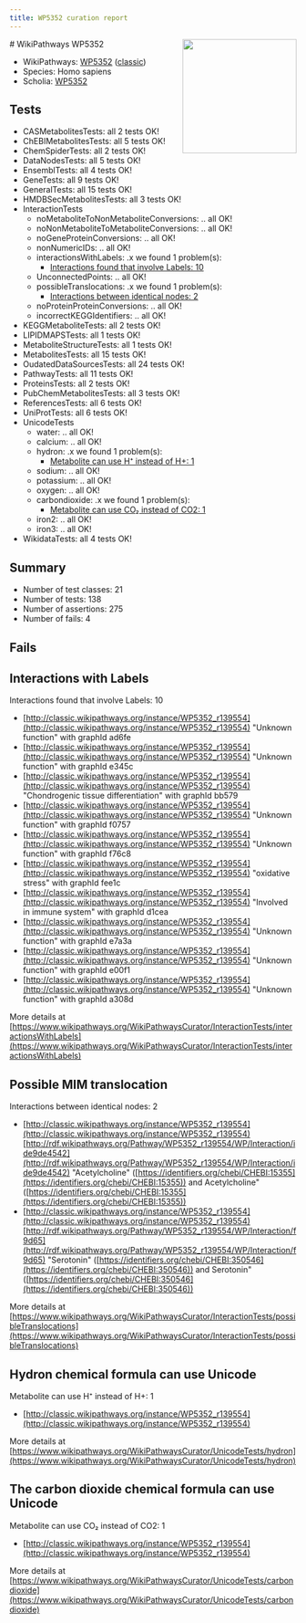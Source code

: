 ```yaml
---
title: WP5352 curation report
---
```


<img style="float: right; width: 200px" src="https://upload.wikimedia.org/wikipedia/commons/thumb/8/83/Wplogo_with_text_500.png/640px-Wplogo_with_text_500.png" />
# WikiPathways WP5352

* WikiPathways: [WP5352](https://wikipathways.org/pathways/WP5352) ([classic](https://classic.wikipathways.org/instance/WP5352))
* Species: Homo sapiens
* Scholia: [WP5352](https://scholia.toolforge.org/wikipathways/WP5352)
## Tests
* CASMetabolitesTests: all 2 tests OK!
* ChEBIMetabolitesTests: all 5 tests OK!
* ChemSpiderTests: all 2 tests OK!
* DataNodesTests: all 5 tests OK!
* EnsemblTests: all 4 tests OK!
* GeneTests: all 9 tests OK!
* GeneralTests: all 15 tests OK!
* HMDBSecMetabolitesTests: all 3 tests OK!
* InteractionTests
    * noMetaboliteToNonMetaboliteConversions: .. all OK!
    * noNonMetaboliteToMetaboliteConversions: .. all OK!
    * noGeneProteinConversions: .. all OK!
    * nonNumericIDs: .. all OK!
    * interactionsWithLabels: .x we found 1 problem(s):
        * [Interactions found that involve Labels: 10](#fe97a8b8)
    * UnconnectedPoints: .. all OK!
    * possibleTranslocations: .x we found 1 problem(s):
        * [Interactions between identical nodes: 2](#1c118207)
    * noProteinProteinConversions: .. all OK!
    * incorrectKEGGIdentifiers: .. all OK!
* KEGGMetaboliteTests: all 2 tests OK!
* LIPIDMAPSTests: all 1 tests OK!
* MetaboliteStructureTests: all 1 tests OK!
* MetabolitesTests: all 15 tests OK!
* OudatedDataSourcesTests: all 24 tests OK!
* PathwayTests: all 11 tests OK!
* ProteinsTests: all 2 tests OK!
* PubChemMetabolitesTests: all 3 tests OK!
* ReferencesTests: all 6 tests OK!
* UniProtTests: all 6 tests OK!
* UnicodeTests
    * water: .. all OK!
    * calcium: .. all OK!
    * hydron: .x we found 1 problem(s):
        * [Metabolite can use H⁺ instead of H+: 1](#484bab84)
    * sodium: .. all OK!
    * potassium: .. all OK!
    * oxygen: .. all OK!
    * carbondioxide: .x we found 1 problem(s):
        * [Metabolite can use CO₂ instead of CO2: 1](#d79fe328)
    * iron2: .. all OK!
    * iron3: .. all OK!
* WikidataTests: all 4 tests OK!


## Summary

* Number of test classes: 21
* Number of tests: 138
* Number of assertions: 275
* Number of fails: 4

## Fails

<a name="fe97a8b8" />

## Interactions with Labels

Interactions found that involve Labels: 10

* [http://classic.wikipathways.org/instance/WP5352_r139554](http://classic.wikipathways.org/instance/WP5352_r139554) "Unknown function" with graphId ad6fe
* [http://classic.wikipathways.org/instance/WP5352_r139554](http://classic.wikipathways.org/instance/WP5352_r139554) "Unknown function" with graphId e345c
* [http://classic.wikipathways.org/instance/WP5352_r139554](http://classic.wikipathways.org/instance/WP5352_r139554) "Chondrogenic tissue 
differentiation" with graphId bb579
* [http://classic.wikipathways.org/instance/WP5352_r139554](http://classic.wikipathways.org/instance/WP5352_r139554) "Unknown function" with graphId f0757
* [http://classic.wikipathways.org/instance/WP5352_r139554](http://classic.wikipathways.org/instance/WP5352_r139554) "Unknown function" with graphId f76c8
* [http://classic.wikipathways.org/instance/WP5352_r139554](http://classic.wikipathways.org/instance/WP5352_r139554) "oxidative
stress" with graphId fee1c
* [http://classic.wikipathways.org/instance/WP5352_r139554](http://classic.wikipathways.org/instance/WP5352_r139554) "Involved in
immune system" with graphId d1cea
* [http://classic.wikipathways.org/instance/WP5352_r139554](http://classic.wikipathways.org/instance/WP5352_r139554) "Unknown function" with graphId e7a3a
* [http://classic.wikipathways.org/instance/WP5352_r139554](http://classic.wikipathways.org/instance/WP5352_r139554) "Unknown function" with graphId e00f1
* [http://classic.wikipathways.org/instance/WP5352_r139554](http://classic.wikipathways.org/instance/WP5352_r139554) "Unknown function" with graphId a308d


More details at [https://www.wikipathways.org/WikiPathwaysCurator/InteractionTests/interactionsWithLabels](https://www.wikipathways.org/WikiPathwaysCurator/InteractionTests/interactionsWithLabels)

<a name="1c118207" />

## Possible MIM translocation

Interactions between identical nodes: 2

* [http://classic.wikipathways.org/instance/WP5352_r139554](http://classic.wikipathways.org/instance/WP5352_r139554) [http://rdf.wikipathways.org/Pathway/WP5352_r139554/WP/Interaction/ide9de4542](http://rdf.wikipathways.org/Pathway/WP5352_r139554/WP/Interaction/ide9de4542) "Acetylcholine" ([https://identifiers.org/chebi/CHEBI:15355](https://identifiers.org/chebi/CHEBI:15355)) and 
Acetylcholine" ([https://identifiers.org/chebi/CHEBI:15355](https://identifiers.org/chebi/CHEBI:15355))
* [http://classic.wikipathways.org/instance/WP5352_r139554](http://classic.wikipathways.org/instance/WP5352_r139554) [http://rdf.wikipathways.org/Pathway/WP5352_r139554/WP/Interaction/f9d65](http://rdf.wikipathways.org/Pathway/WP5352_r139554/WP/Interaction/f9d65) "Serotonin" ([https://identifiers.org/chebi/CHEBI:350546](https://identifiers.org/chebi/CHEBI:350546)) and 
Serotonin" ([https://identifiers.org/chebi/CHEBI:350546](https://identifiers.org/chebi/CHEBI:350546))


More details at [https://www.wikipathways.org/WikiPathwaysCurator/InteractionTests/possibleTranslocations](https://www.wikipathways.org/WikiPathwaysCurator/InteractionTests/possibleTranslocations)

<a name="484bab84" />

## Hydron chemical formula can use Unicode

Metabolite can use H⁺ instead of H+: 1

* [http://classic.wikipathways.org/instance/WP5352_r139554](http://classic.wikipathways.org/instance/WP5352_r139554)


More details at [https://www.wikipathways.org/WikiPathwaysCurator/UnicodeTests/hydron](https://www.wikipathways.org/WikiPathwaysCurator/UnicodeTests/hydron)

<a name="d79fe328" />

## The carbon dioxide chemical formula can use Unicode

Metabolite can use CO₂ instead of CO2: 1

* [http://classic.wikipathways.org/instance/WP5352_r139554](http://classic.wikipathways.org/instance/WP5352_r139554)


More details at [https://www.wikipathways.org/WikiPathwaysCurator/UnicodeTests/carbondioxide](https://www.wikipathways.org/WikiPathwaysCurator/UnicodeTests/carbondioxide)

